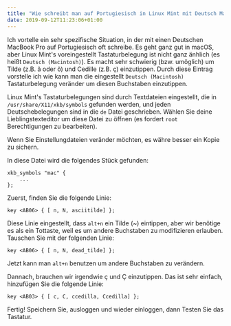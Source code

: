 ```yaml
---
title: "Wie schreibt man auf Portugiesisch in Linux Mint mit Deutsch Macintosh Tastatur"
date: 2019-09-12T11:23:06+01:00
---
```


Ich vortelle ein sehr spezifische Situation, in der mit einen Deutschen MacBook Pro auf Portugiesisch oft schreibe. Es geht ganz gut in macOS, aber Linux Mint's voreingestellt Tastaturbelegung ist nicht ganz änhlich (es heißt ``Deutsch (Macintosh)``). Es macht sehr schwierig (bzw. umöglich) um Tilde (z.B. ã oder õ) und Cedille (z.B. ç) einzutippen. Durch diese Eintrag vorstelle ich wie kann man die eingestellt ``Deutsch (Macintosh)`` Tastaturbelegung veränder um diesen Buchstaben einzutippen.

Linux Mint's Tastaturbelegungen sind durch Textdateien eingestellt, die in ``/usr/share/X11/xkb/symbols`` gefunden werden, und jeden Deutschebelegungen sind in die ``de`` Datei geschrieben. Wählen Sie deine Lieblingstexteditor um diese Datei zu öffnen (es fordert ``root`` Berechtigungen zu bearbeiten).

Wenn Sie Einstellungdateien veränder möchten, es währe besser ein Kopie zu sichern.

In diese Datei wird die folgendes Stück gefunden:

```
xkb_symbols "mac" {
    ...
};
```

Zuerst, finden Sie die folgende Linie:

```
key <AB06> { [ n, N, asciitilde] };
```

Diese Linie eingestellt, dass ``alt+n`` ein Tilde (~) eintippen, aber wir benötige es als ein Tottaste, weil es um andere Buchstaben zu modifizieren erlauben. Tauschen Sie mit der folgenden Linie:

```
key <AB06> { [ n, N, dead_tilde] };
```

Jetzt kann man ``alt+n`` benutzen um andere Buchstaben zu verändern.

Dannach, brauchen wir irgendwie ç und Ç einzutippen. Das ist sehr einfach, hinzufügen Sie die folgende Linie:

```
key <AB03> { [ c, C, ccedilla, Ccedilla] };
```

Fertig! Speichern Sie, ausloggen und wieder einloggen, dann Testen Sie das Tastatur.